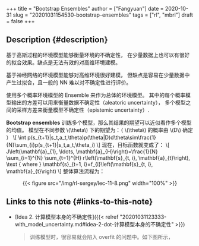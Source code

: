 +++
title = "Bootstrap Ensembles"
author = ["Fangyuan"]
date = 2020-10-31
slug = "20201031154530-bootstrap-ensembles"
tags = ["rl", "mbrl"]
draft = false
+++

## Description {#description}

基于高斯过程的环境模型能够衡量环境的不确定性，
在少量数据上也可以有很好的拟合效果。缺点是无法有效的对高维环境建模。

基于神经网络的环境模型能够对高维环境很好建模，
但缺点是容易在少量数据中产生过拟合，且一般的 NN 难以对不确定性进行评价。

使用多个概率环境模型的 Ensemble 来作为总体的环境模型。
其中的每个概率模型输出的方差可以用来衡量数据不确定性（aleatoric uncertainty），
多个模型之间的采样方差来衡量模型不确定性（epistemic uncertainty）.

**Bootstrap ensembles** 训练多个模型，那么其结果的期望可以近似看作多个模型的均值。
模型在不同参数 \\(\theta\\) 下的期望为：（ \\(\theta\\) 的概率由 \\(D\\) 确定 ）
\\[
\int p(s\_{t+1}|s\_t,a\_t,\theta)p(\theta|D)d\theta\sim\frac{1}{N}\sum\_{i}p(s\_{t+1}|s\_t,a\_t,\theta\_i)
\\]
现在，目标函数就变成了：
\\[
J\left(\mathbf{a}\_{1}, \ldots, \mathbf{a}\_{H}\right)=\frac{1}{N} \sum\_{i=1}^{N} \sum\_{t=1}^{H} r\left(\mathbf{s}\_{t, i}, \mathbf{a}\_{t}\right), \text { where } \mathbf{s}\_{t+1, i}=f\_{i}\left(\mathbf{s}\_{t, i}, \mathbf{a}\_{t}\right)
\\]
整体算法流程为：

<style>.org-center { margin-left: auto; margin-right: auto; text-align: center; }</style>

<div class="org-center">

{{< figure src="/img/rl-sergey/lec-11-8.png" width="100%" >}}

</div>


## Links to this note {#links-to-this-note}

-   [Idea 2. 计算模型本身的不确定性]({{< relref "20201031123333-with_model_uncertainty.md#idea-2-dot-计算模型本身的不确定性" >}})

    > 训练模型时，很容易就会陷入 overfit 的问题中。如下图所示，
